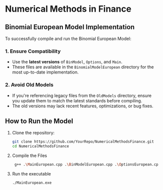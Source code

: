 # Numerical Methods in Finance  

## **Binomial European Model Implementation**

To successfully compile and run the Binomial European Model:  

### **1. Ensure Compatibility**  
- Use the **latest versions** of `BinModel`, `Options`, and `Main`.  
- These files are available in the `BinomialModelEuropean` directory for the most up-to-date implementation.  

### **2. Avoid Old Models**  
- If you're referencing legacy files from the `OldModels` directory, ensure you update them to match the latest standards before compiling.  
- The old versions may lack recent features, optimizations, or bug fixes.  

## **How to Run the Model**  
1. Clone the repository:  
   ```bash
   git clone https://github.com/YourRepo/NumericalMethodsFinance.git
   cd NumericalMethodsFinance
2. Compile the Files
   ```bash
    g++ .\MainEuropean.cpp .\BinModelEuropean.cpp .\OptionsEuropean.cpp .\BearSpread.cpp .\BullSpread.cpp .\DoubleDigitOpt.cpp .\Butterfly.cpp .\Strangle.cpp -o MainEuropean
3. Run the executable
   ```bash
   ./MainEuropean.exe
